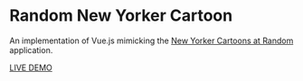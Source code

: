 # Random New Yorker Cartoon

An implementation of Vue.js mimicking the [New Yorker Cartoons at Random](https://www.newyorker.com/cartoons/random/) application.

[LIVE DEMO](tsengsational.github.io/rand-nyer-cartoon/)
